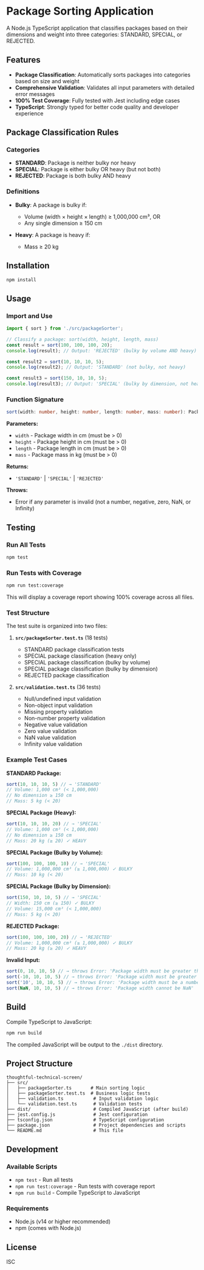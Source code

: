 # Package Sorting Application

A Node.js TypeScript application that classifies packages based on their dimensions and weight into three categories: STANDARD, SPECIAL, or REJECTED.

## Features

- **Package Classification**: Automatically sorts packages into categories based on size and weight
- **Comprehensive Validation**: Validates all input parameters with detailed error messages
- **100% Test Coverage**: Fully tested with Jest including edge cases
- **TypeScript**: Strongly typed for better code quality and developer experience

## Package Classification Rules

### Categories

- **STANDARD**: Package is neither bulky nor heavy
- **SPECIAL**: Package is either bulky OR heavy (but not both)
- **REJECTED**: Package is both bulky AND heavy

### Definitions

- **Bulky**: A package is bulky if:
  - Volume (width × height × length) ≥ 1,000,000 cm³, OR
  - Any single dimension ≥ 150 cm

- **Heavy**: A package is heavy if:
  - Mass ≥ 20 kg

## Installation

```bash
npm install
```

## Usage

### Import and Use

```typescript
import { sort } from './src/packageSorter';

// Classify a package: sort(width, height, length, mass)
const result = sort(100, 100, 100, 20);
console.log(result); // Output: 'REJECTED' (bulky by volume AND heavy)

const result2 = sort(10, 10, 10, 5);
console.log(result2); // Output: 'STANDARD' (not bulky, not heavy)

const result3 = sort(150, 10, 10, 5);
console.log(result3); // Output: 'SPECIAL' (bulky by dimension, not heavy)
```

### Function Signature

```typescript
sort(width: number, height: number, length: number, mass: number): PackageCategory
```

**Parameters:**
- `width` - Package width in cm (must be > 0)
- `height` - Package height in cm (must be > 0)
- `length` - Package length in cm (must be > 0)
- `mass` - Package mass in kg (must be > 0)

**Returns:**
- `'STANDARD'` | `'SPECIAL'` | `'REJECTED'`

**Throws:**
- Error if any parameter is invalid (not a number, negative, zero, NaN, or Infinity)

## Testing

### Run All Tests

```bash
npm test
```

### Run Tests with Coverage

```bash
npm run test:coverage
```

This will display a coverage report showing 100% coverage across all files.

### Test Structure

The test suite is organized into two files:

1. **`src/packageSorter.test.ts`** (18 tests)
   - STANDARD package classification tests
   - SPECIAL package classification (heavy only)
   - SPECIAL package classification (bulky by volume)
   - SPECIAL package classification (bulky by dimension)
   - REJECTED package classification

2. **`src/validation.test.ts`** (36 tests)
   - Null/undefined input validation
   - Non-object input validation
   - Missing property validation
   - Non-number property validation
   - Negative value validation
   - Zero value validation
   - NaN value validation
   - Infinity value validation

### Example Test Cases

**STANDARD Package:**
```typescript
sort(10, 10, 10, 5) // → 'STANDARD'
// Volume: 1,000 cm³ (< 1,000,000)
// No dimension ≥ 150 cm
// Mass: 5 kg (< 20)
```

**SPECIAL Package (Heavy):**
```typescript
sort(10, 10, 10, 20) // → 'SPECIAL'
// Volume: 1,000 cm³ (< 1,000,000)
// No dimension ≥ 150 cm
// Mass: 20 kg (≥ 20) ✓ HEAVY
```

**SPECIAL Package (Bulky by Volume):**
```typescript
sort(100, 100, 100, 10) // → 'SPECIAL'
// Volume: 1,000,000 cm³ (≥ 1,000,000) ✓ BULKY
// Mass: 10 kg (< 20)
```

**SPECIAL Package (Bulky by Dimension):**
```typescript
sort(150, 10, 10, 5) // → 'SPECIAL'
// Width: 150 cm (≥ 150) ✓ BULKY
// Volume: 15,000 cm³ (< 1,000,000)
// Mass: 5 kg (< 20)
```

**REJECTED Package:**
```typescript
sort(100, 100, 100, 20) // → 'REJECTED'
// Volume: 1,000,000 cm³ (≥ 1,000,000) ✓ BULKY
// Mass: 20 kg (≥ 20) ✓ HEAVY
```

**Invalid Input:**
```typescript
sort(0, 10, 10, 5) // → throws Error: 'Package width must be greater than zero'
sort(-10, 10, 10, 5) // → throws Error: 'Package width must be greater than zero'
sort('10', 10, 10, 5) // → throws Error: 'Package width must be a number'
sort(NaN, 10, 10, 5) // → throws Error: 'Package width cannot be NaN'
```

## Build

Compile TypeScript to JavaScript:

```bash
npm run build
```

The compiled JavaScript will be output to the `./dist` directory.

## Project Structure

```
thoughtful-technical-screen/
├── src/
│   ├── packageSorter.ts       # Main sorting logic
│   ├── packageSorter.test.ts  # Business logic tests
│   ├── validation.ts           # Input validation logic
│   └── validation.test.ts      # Validation tests
├── dist/                       # Compiled JavaScript (after build)
├── jest.config.js              # Jest configuration
├── tsconfig.json               # TypeScript configuration
├── package.json                # Project dependencies and scripts
└── README.md                   # This file
```

## Development

### Available Scripts

- `npm test` - Run all tests
- `npm run test:coverage` - Run tests with coverage report
- `npm run build` - Compile TypeScript to JavaScript

### Requirements

- Node.js (v14 or higher recommended)
- npm (comes with Node.js)

## License

ISC
